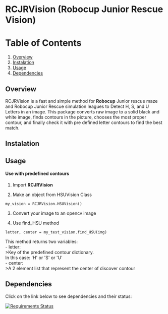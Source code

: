 # RCJRVision (Robocup Junior Rescue Vision)
# Table of Contents
1. [Overview](#Overview)
2. [Instalation](#Installation)
3. [Usage](#Usage)
4. [Dependencies](#Dependencies)


## Overview
RCJRVision is a fast and simple method for **Robocup** Junior rescue maze and Robocup Junior Rescue simulation leagues
to Detect H, S, and U Letters in an image.
This package converts raw image to a solid black and white image, finds contours in the picture, chooses the most proper
contour, and finally check it with pre defined letter contours to find the best match.


## Instalation

## Usage
#### Use with predefined contours
1. Import **RCJRVision**

2. Make an object from HSUVision Class

`my_vision = RCJRVision.HSUVision()`

3. Convert your image to an opencv image

4. Use find_HSU method

`letter, center = my_test_vision.find_HSU(img)`

This method returns two variables:<br/>
    - letter:<br>
    >Key of the predefined contour dictionary.<br>
    In this case: 'H' or 'S' or 'U'<br/>
    - center: <br>
    >A 2 element list that represent the center of discover contour
## Dependencies
Click on the link below to see dependencies and their status:

[![Requirements Status](https://requires.io/github/mhmmdshirazi/RCJRVision/requirements.svg?branch=master)](https://requires.io/github/mhmmdshirazi/RCJRVision/requirements/?branch=master)